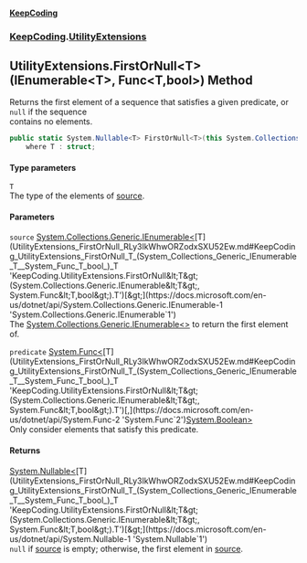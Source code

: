 #### [KeepCoding](index.md 'index')
### [KeepCoding](KeepCoding.md 'KeepCoding').[UtilityExtensions](UtilityExtensions.md 'KeepCoding.UtilityExtensions')
## UtilityExtensions.FirstOrNull&lt;T&gt;(IEnumerable&lt;T&gt;, Func&lt;T,bool&gt;) Method
Returns the first element of a sequence that satisfies a given predicate, or `null` if the sequence  
contains no elements.
```csharp
public static System.Nullable<T> FirstOrNull<T>(this System.Collections.Generic.IEnumerable<T> source, System.Func<T,bool> predicate)
    where T : struct;
```
#### Type parameters
<a name='KeepCoding_UtilityExtensions_FirstOrNull_T_(System_Collections_Generic_IEnumerable_T__System_Func_T_bool_)_T'></a>
`T`  
The type of the elements of [source](UtilityExtensions_FirstOrNull_RLy3lkWhwORZodxSXU52Ew.md#KeepCoding_UtilityExtensions_FirstOrNull_T_(System_Collections_Generic_IEnumerable_T__System_Func_T_bool_)_source 'KeepCoding.UtilityExtensions.FirstOrNull&lt;T&gt;(System.Collections.Generic.IEnumerable&lt;T&gt;, System.Func&lt;T,bool&gt;).source').
  
#### Parameters
<a name='KeepCoding_UtilityExtensions_FirstOrNull_T_(System_Collections_Generic_IEnumerable_T__System_Func_T_bool_)_source'></a>
`source` [System.Collections.Generic.IEnumerable&lt;](https://docs.microsoft.com/en-us/dotnet/api/System.Collections.Generic.IEnumerable-1 'System.Collections.Generic.IEnumerable`1')[T](UtilityExtensions_FirstOrNull_RLy3lkWhwORZodxSXU52Ew.md#KeepCoding_UtilityExtensions_FirstOrNull_T_(System_Collections_Generic_IEnumerable_T__System_Func_T_bool_)_T 'KeepCoding.UtilityExtensions.FirstOrNull&lt;T&gt;(System.Collections.Generic.IEnumerable&lt;T&gt;, System.Func&lt;T,bool&gt;).T')[&gt;](https://docs.microsoft.com/en-us/dotnet/api/System.Collections.Generic.IEnumerable-1 'System.Collections.Generic.IEnumerable`1')  
The [System.Collections.Generic.IEnumerable&lt;&gt;](https://docs.microsoft.com/en-us/dotnet/api/System.Collections.Generic.IEnumerable-1 'System.Collections.Generic.IEnumerable`1') to return the first element of.
  
<a name='KeepCoding_UtilityExtensions_FirstOrNull_T_(System_Collections_Generic_IEnumerable_T__System_Func_T_bool_)_predicate'></a>
`predicate` [System.Func&lt;](https://docs.microsoft.com/en-us/dotnet/api/System.Func-2 'System.Func`2')[T](UtilityExtensions_FirstOrNull_RLy3lkWhwORZodxSXU52Ew.md#KeepCoding_UtilityExtensions_FirstOrNull_T_(System_Collections_Generic_IEnumerable_T__System_Func_T_bool_)_T 'KeepCoding.UtilityExtensions.FirstOrNull&lt;T&gt;(System.Collections.Generic.IEnumerable&lt;T&gt;, System.Func&lt;T,bool&gt;).T')[,](https://docs.microsoft.com/en-us/dotnet/api/System.Func-2 'System.Func`2')[System.Boolean](https://docs.microsoft.com/en-us/dotnet/api/System.Boolean 'System.Boolean')[&gt;](https://docs.microsoft.com/en-us/dotnet/api/System.Func-2 'System.Func`2')  
Only consider elements that satisfy this predicate.
  
#### Returns
[System.Nullable&lt;](https://docs.microsoft.com/en-us/dotnet/api/System.Nullable-1 'System.Nullable`1')[T](UtilityExtensions_FirstOrNull_RLy3lkWhwORZodxSXU52Ew.md#KeepCoding_UtilityExtensions_FirstOrNull_T_(System_Collections_Generic_IEnumerable_T__System_Func_T_bool_)_T 'KeepCoding.UtilityExtensions.FirstOrNull&lt;T&gt;(System.Collections.Generic.IEnumerable&lt;T&gt;, System.Func&lt;T,bool&gt;).T')[&gt;](https://docs.microsoft.com/en-us/dotnet/api/System.Nullable-1 'System.Nullable`1')  
`null` if [source](UtilityExtensions_FirstOrNull_RLy3lkWhwORZodxSXU52Ew.md#KeepCoding_UtilityExtensions_FirstOrNull_T_(System_Collections_Generic_IEnumerable_T__System_Func_T_bool_)_source 'KeepCoding.UtilityExtensions.FirstOrNull&lt;T&gt;(System.Collections.Generic.IEnumerable&lt;T&gt;, System.Func&lt;T,bool&gt;).source') is empty; otherwise, the first element in [source](UtilityExtensions_FirstOrNull_RLy3lkWhwORZodxSXU52Ew.md#KeepCoding_UtilityExtensions_FirstOrNull_T_(System_Collections_Generic_IEnumerable_T__System_Func_T_bool_)_source 'KeepCoding.UtilityExtensions.FirstOrNull&lt;T&gt;(System.Collections.Generic.IEnumerable&lt;T&gt;, System.Func&lt;T,bool&gt;).source').
